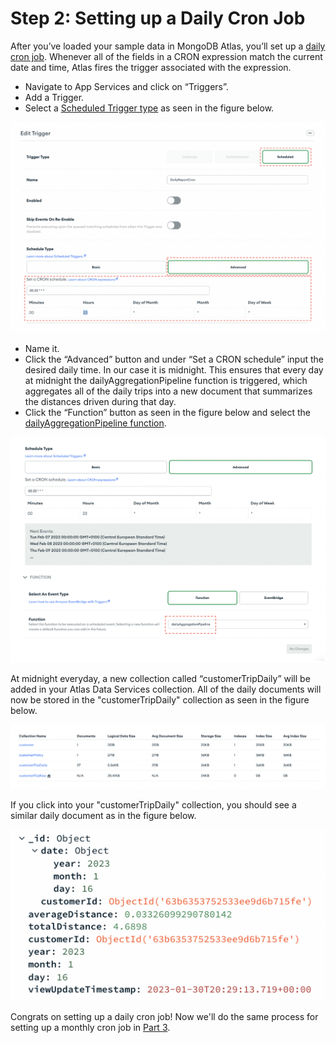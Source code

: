 # Step 2: Setting up a Daily Cron Job

After you’ve loaded your sample data in MongoDB Atlas, you’ll set up a [daily cron job](https://www.mongodb.com/docs/atlas/triggers/cron-expressions/). Whenever all of the fields in a CRON expression match the current date and time, Atlas fires the trigger associated with the expression.  
* Navigate to App Services and click on “Triggers”. 
* Add a Trigger. 
* Select a [Scheduled Trigger type](https://www.mongodb.com/docs/atlas/app-services/triggers/scheduled-triggers/) as seen in the figure below.

![image](InsuranceGitHub/Figure3.png)
* Name it.
* Click the “Advanced” button and under “Set a CRON schedule” input the desired daily time. In our case it is midnight. This ensures that every day at midnight the dailyAggregationPipeline function is triggered, which aggregates all of the daily trips into a new document that summarizes the distances driven during that day. 
* Click the “Function” button as seen in the figure below and select the [dailyAggregationPipeline function](MaterializedViews/DailySummary).

![image](InsuranceGitHub/Figure4.png)

At midnight everyday, a new collection called “customerTripDaily” will be added in your Atlas Data Services collection. All of the daily documents will now be stored in the "customerTripDaily" collection as seen in the figure below. 

![image](InsuranceGitHub/Figure5.png) 

If you click into your "customerTripDaily" collection, you should see a similar daily document as in the figure below. 

![image](Figure66) 

Congrats on setting up a daily cron job! Now we'll do the same process for setting up a monthly cron job in [Part 3](MonthlyCronJob.md). 
